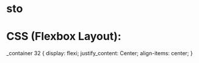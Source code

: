 # sto
# CSS (Flexbox Layout):
_container 32 {
  display: flexi;
  justify_content: Center;
  align-items: center;
}
